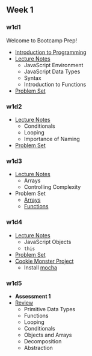 ## Week 1

### w1d1
Welcome to Bootcamp Prep!
+ [Introduction to Programming][other-intro]
+ [Lecture Notes][w1d1-lecture-notes]
  + JavaScript Environment
  + JavaScript Data Types
  + Syntax
  + Introduction to Functions
+ [Problem Set][w1d1-pset]

[other-intro]:../other/intro.md
[w1d1-lecture-notes]:./d1/lecture_notes.md
[w1d1-js-lecture-notes]:./d1/js_lecture_notes.md
[w1d1-pset]:./d1/problem_set.md

### w1d2
+ [Lecture Notes][w1d2-lecture-notes]
  + Conditionals
  + Looping
  + Importance of Naming
+ [Problem Set][w1d2-pset]

[w1d2-lecture-notes]:./d2/lecture_notes.md
[w1d2-pset]:./d2/problem_set.md

### w1d3
+ [Lecture Notes][w1d3-lecture-notes]
  + Arrays
  + Controlling Complexity
+ Problem Set
  + [Arrays][w1d3-pset-arrays]
  + [Functions][w1d3-pset-functions]

[w1d3-lecture-notes]:./d3/lecture_notes.md
[w1d3-pset-arrays]:./d3/problem_set/arrays.md
[w1d3-pset-functions]:./d3/problem_set/functions.md

### w1d4
+ [Lecture Notes][w1d4-lecture-notes]
  + JavaScript Objects
  + `this`
+ [Problem Set][w1d4-pset]
+ [Cookie Monster Project][cookie-monster]
    + Install [mocha](https://www.npmjs.com/package/mocha)

[w1d4-lecture-notes]:./d4/lecture_notes.md
[w1d4-pset]:./d4/problem_set.md
[cookie-monster]:./d4/cookie_monster

### w1d5
+ **Assessment 1**
+ [Review][w2d1-lecture-notes]
  + Primitive Data Types
  + Functions
  + Looping
  + Conditionals
  + Objects and Arrays
  + Decomposition
  + Abstraction

[w1d5-assessment]:./d5/assessment
[w2d1-lecture-notes]:../w2/d1/lecture_notes.md
